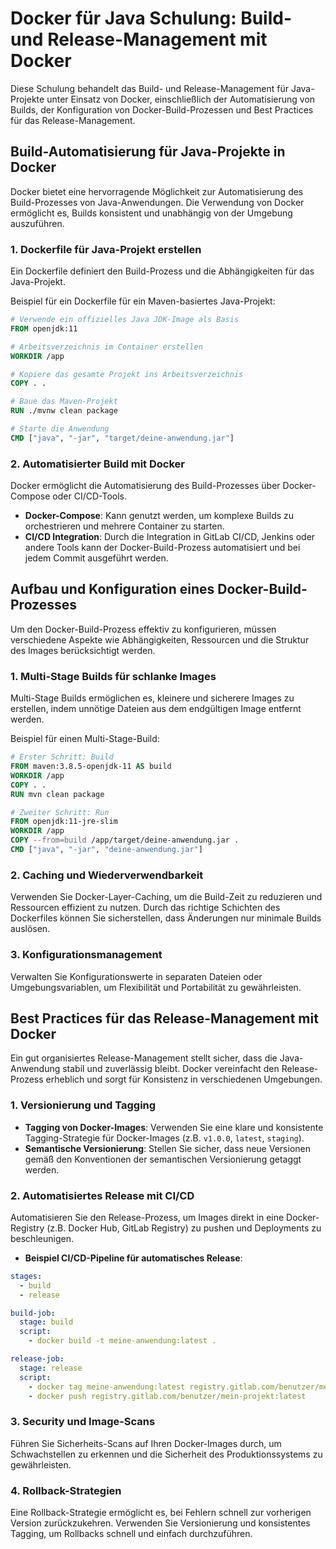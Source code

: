 
# Docker für Java Schulung: Build- und Release-Management mit Docker

Diese Schulung behandelt das Build- und Release-Management für Java-Projekte unter Einsatz von Docker, einschließlich der Automatisierung von Builds, der Konfiguration von Docker-Build-Prozessen und Best Practices für das Release-Management.

## Build-Automatisierung für Java-Projekte in Docker

Docker bietet eine hervorragende Möglichkeit zur Automatisierung des Build-Prozesses von Java-Anwendungen. Die Verwendung von Docker ermöglicht es, Builds konsistent und unabhängig von der Umgebung auszuführen.

### 1. Dockerfile für Java-Projekt erstellen
Ein Dockerfile definiert den Build-Prozess und die Abhängigkeiten für das Java-Projekt.

Beispiel für ein Dockerfile für ein Maven-basiertes Java-Projekt:
```Dockerfile
# Verwende ein offizielles Java JDK-Image als Basis
FROM openjdk:11

# Arbeitsverzeichnis im Container erstellen
WORKDIR /app

# Kopiere das gesamte Projekt ins Arbeitsverzeichnis
COPY . .

# Baue das Maven-Projekt
RUN ./mvnw clean package

# Starte die Anwendung
CMD ["java", "-jar", "target/deine-anwendung.jar"]
```

### 2. Automatisierter Build mit Docker
Docker ermöglicht die Automatisierung des Build-Prozesses über Docker-Compose oder CI/CD-Tools.

- **Docker-Compose**: Kann genutzt werden, um komplexe Builds zu orchestrieren und mehrere Container zu starten.
- **CI/CD Integration**: Durch die Integration in GitLab CI/CD, Jenkins oder andere Tools kann der Docker-Build-Prozess automatisiert und bei jedem Commit ausgeführt werden.

## Aufbau und Konfiguration eines Docker-Build-Prozesses

Um den Docker-Build-Prozess effektiv zu konfigurieren, müssen verschiedene Aspekte wie Abhängigkeiten, Ressourcen und die Struktur des Images berücksichtigt werden.

### 1. Multi-Stage Builds für schlanke Images
Multi-Stage Builds ermöglichen es, kleinere und sicherere Images zu erstellen, indem unnötige Dateien aus dem endgültigen Image entfernt werden.

Beispiel für einen Multi-Stage-Build:
```Dockerfile
# Erster Schritt: Build
FROM maven:3.8.5-openjdk-11 AS build
WORKDIR /app
COPY . .
RUN mvn clean package

# Zweiter Schritt: Run
FROM openjdk:11-jre-slim
WORKDIR /app
COPY --from=build /app/target/deine-anwendung.jar .
CMD ["java", "-jar", "deine-anwendung.jar"]
```

### 2. Caching und Wiederverwendbarkeit
Verwenden Sie Docker-Layer-Caching, um die Build-Zeit zu reduzieren und Ressourcen effizient zu nutzen. Durch das richtige Schichten des Dockerfiles können Sie sicherstellen, dass Änderungen nur minimale Builds auslösen.

### 3. Konfigurationsmanagement
Verwalten Sie Konfigurationswerte in separaten Dateien oder Umgebungsvariablen, um Flexibilität und Portabilität zu gewährleisten.

## Best Practices für das Release-Management mit Docker

Ein gut organisiertes Release-Management stellt sicher, dass die Java-Anwendung stabil und zuverlässig bleibt. Docker vereinfacht den Release-Prozess erheblich und sorgt für Konsistenz in verschiedenen Umgebungen.

### 1. Versionierung und Tagging
- **Tagging von Docker-Images**: Verwenden Sie eine klare und konsistente Tagging-Strategie für Docker-Images (z.B. `v1.0.0`, `latest`, `staging`).
- **Semantische Versionierung**: Stellen Sie sicher, dass neue Versionen gemäß den Konventionen der semantischen Versionierung getaggt werden.

### 2. Automatisiertes Release mit CI/CD
Automatisieren Sie den Release-Prozess, um Images direkt in eine Docker-Registry (z.B. Docker Hub, GitLab Registry) zu pushen und Deployments zu beschleunigen.

- **Beispiel CI/CD-Pipeline für automatisches Release**:
```yaml
stages:
  - build
  - release

build-job:
  stage: build
  script:
    - docker build -t meine-anwendung:latest .

release-job:
  stage: release
  script:
    - docker tag meine-anwendung:latest registry.gitlab.com/benutzer/mein-projekt:latest
    - docker push registry.gitlab.com/benutzer/mein-projekt:latest
```

### 3. Security und Image-Scans
Führen Sie Sicherheits-Scans auf Ihren Docker-Images durch, um Schwachstellen zu erkennen und die Sicherheit des Produktionssystems zu gewährleisten.

### 4. Rollback-Strategien
Eine Rollback-Strategie ermöglicht es, bei Fehlern schnell zur vorherigen Version zurückzukehren. Verwenden Sie Versionierung und konsistentes Tagging, um Rollbacks schnell und einfach durchzuführen.